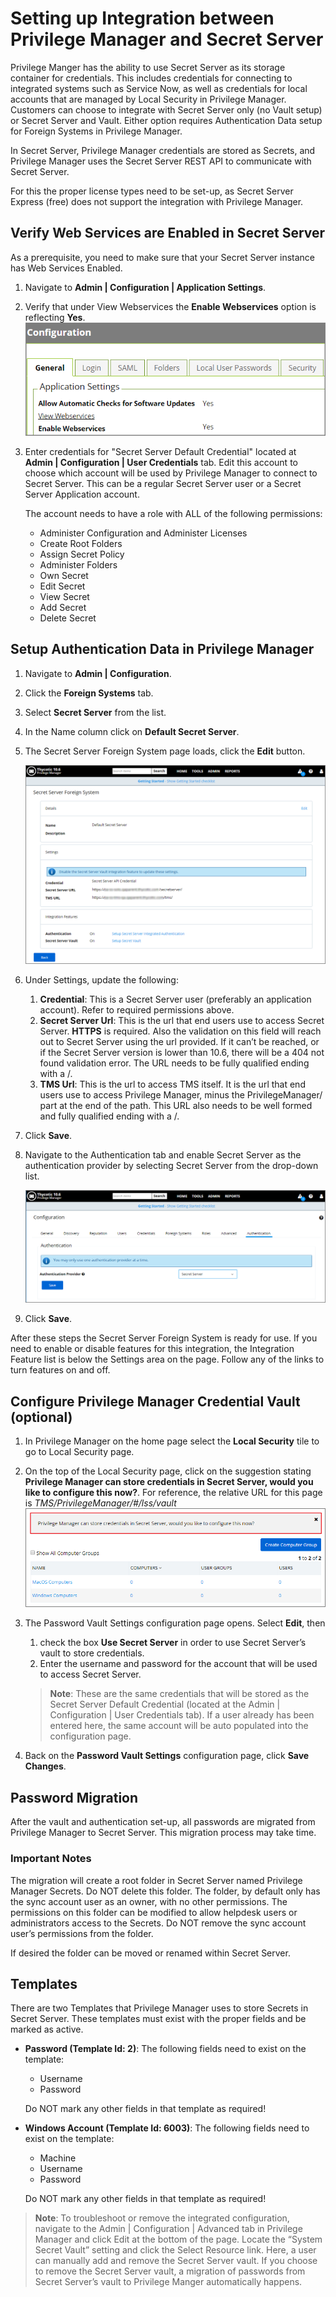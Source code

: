 [title]: # (Setting up Integration between Privilege Manager and Secret Server)
[tags]: # (Authentication,Integration)
[priority]: # (9001)
# Setting up Integration between Privilege Manager and Secret Server

Privilege Manger has the ability to use Secret Server as its storage container for credentials. This includes credentials for connecting to integrated systems such as Service Now, as well as credentials for local accounts that are managed by Local Security in Privilege Manager. Customers can choose to integrate with Secret Server only (no Vault setup) or Secret Server and Vault. Either option requires Authentication Data setup for Foreign Systems in Privilege Manager.

In Secret Server, Privilege Manager credentials are stored as Secrets, and Privilege Manager uses the Secret Server REST API to communicate with Secret Server.

For this the proper license types need to be set-up, as Secret Server Express (free) does not support the integration with Privilege Manager.

## Verify Web Services are Enabled in Secret Server

As a prerequisite, you need to make sure that your Secret Server instance has Web Services Enabled.

1. Navigate to __Admin | Configuration | Application Settings__.
1. Verify that under View Webservices the __Enable Webservices__ option is reflecting __Yes__.<br/>
   ![Verify Enable Webservices](images/SS_enable_WebServices_20190412.png)
1. Enter credentials for "Secret Server Default Credential" located at __Admin | Configuration | User Credentials__ tab. Edit this account to choose which account will be used by Privilege Manager to connect to Secret Server. This can be a regular Secret Server user or a Secret Server Application account.

   The account needs to have a role with ALL of the following permissions:

   * Administer Configuration and Administer Licenses
   * Create Root Folders
   * Assign Secret Policy
   * Administer Folders
   * Own Secret
   * Edit Secret
   * View Secret
   * Add Secret
   * Delete Secret

## Setup Authentication Data in Privilege Manager

1. Navigate to __Admin | Configuration__.
1. Click the __Foreign Systems__ tab.
1. Select __Secret Server__ from the list.
1. In the Name column click on __Default Secret Server__.
1. The Secret Server Foreign System page loads, click the __Edit__ button.

   ![Secret Server Foreign System](images/auth/secretserver_fs.png)
1. Under Settings, update the following:
   1. __Credential__: This is a Secret Server user (preferably an application account). Refer to required permissions above.
   1. __Secret Server Url__: This is the url that end users use to access Secret Server. __HTTPS__ is required. Also the validation on this field will reach out to Secret Server using the url provided. If it can’t be reached, or if the Secret Server version is lower than 10.6, there will be a 404 not found validation error. The URL needs to be fully qualified ending with a /.
   1. __TMS Url__: This is the url to access TMS itself. It is the url that end users use to access Privilege Manager, minus the PrivilegeManager/ part at the end of the path. This URL also needs to be well formed and fully qualified ending with a /.
1. Click __Save__.
1. Navigate to the Authentication tab and enable Secret Server as the authentication provider by selecting Secret Server from the drop-down list.

   ![Select the Authentication Provider](images/auth/pm_ss_authprovider.png)
1. Click __Save__.

After these steps the Secret Server Foreign System is ready for use. If you need to enable or disable features for this integration, the Integration Feature list is below the Settings area on the page. Follow any of the links to turn features on and off.

<!-- TODO: Name/describe list of features and why a user would want to enable/disable them. Add screen captures. -->
  
## Configure Privilege Manager Credential Vault (optional)

1. In Privilege Manager on the home page select the __Local Security__ tile to go to Local Security page.
1. On the top of the Local Security page, click on the suggestion stating __Privilege Manager can store credentials in Secret Server, would you like to configure this now?__. For reference, the relative URL for this page is *TMS/PrivilegeManager/#/lss/vault*<br/>
   ![Verify Enable Webservices](images/PM_conf_for_SS_20190412.png)
1. The Password Vault Settings configuration page opens. Select __Edit__, then
   1. check the box __Use Secret Server__ in order to use Secret Server’s vault to store credentials.
   1. Enter the username and password for the account that will be used to access Secret Server.

   >**Note**:
   >These are the same credentials that will be stored as the Secret Server Default Credential (located at the Admin | Configuration | User Credentials tab). If a user already has been entered here, the same account will be auto populated into the configuration page.

1. Back on the __Password Vault Settings__ configuration page, click __Save Changes__.

## Password Migration

After the vault and authentication set-up, all passwords are migrated from Privilege Manager to Secret Server. This migration process may take time.

### Important Notes

The migration will create a root folder in Secret Server named Privilege Manager Secrets. Do NOT delete this folder. The folder, by default only has the sync account user as an owner, with no other permissions.
The permissions on this folder can be modified to allow helpdesk users or administrators access to the Secrets. Do NOT remove the sync account user’s permissions from the folder.

If desired the folder can be moved or renamed within Secret Server.

## Templates

There are two Templates that Privilege Manager uses to store Secrets in Secret Server. These templates must exist with the proper fields and be marked as active.

* __Password (Template Id: 2)__: The following fields need to exist on the template:

  * Username
  * Password

  Do NOT mark any other fields in that template as required!

* __Windows Account (Template Id: 6003)__: The following fields need to exist on the template:

  * Machine
  * Username
  * Password

  Do NOT mark any other fields in that template as required!

>**Note**:
>To troubleshoot or remove the integrated configuration, navigate to the Admin | Configuration | Advanced tab in Privilege Manager and click Edit at the bottom of the page. Locate the “System Secret Vault” setting and click the Select Resource link. Here, a user can manually add and remove the Secret Server vault. If you choose to remove the Secret Server vault, a migration of passwords from Secret Server’s vault to Privilege Manger automatically happens.
